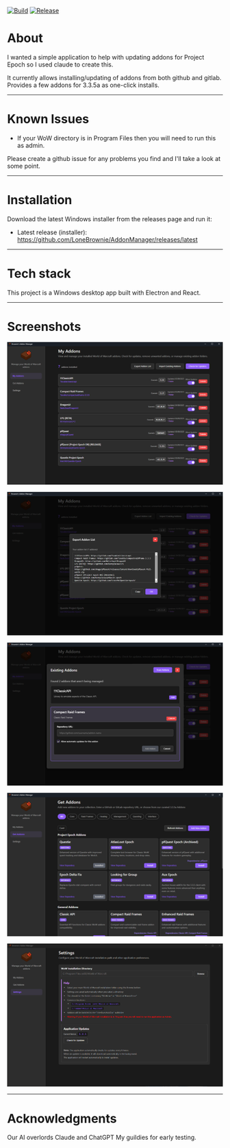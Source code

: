 [![Build](https://github.com/LoneBrownie/AddonManager/actions/workflows/release.yml/badge.svg?branch=main)](https://github.com/LoneBrownie/AddonManager/actions/workflows/release.yml)
[![Release](https://img.shields.io/github/v/release/LoneBrownie/AddonManager?color=blue)](https://github.com/LoneBrownie/AddonManager/releases/latest)

<h1>About</h1>
I wanted a simple application to help with updating addons for Project Epoch so I used claude to create this.

It currently allows installing/updating of addons from both github and gitlab. 
Provides a few addons for 3.3.5a as one-click installs.

***
<h1>Known Issues</h1>

- If your WoW directory is in Program Files then you will need to run this as admin.

Please create a github issue for any problems you find and I'll take a look at some point.

***
<h1>Installation</h1>

Download the latest Windows installer from the releases page and run it:

- Latest release (installer): https://github.com/LoneBrownie/AddonManager/releases/latest

***

<h1>Tech stack</h1>

This project is a Windows desktop app built with Electron and React. 

***

<h1>Screenshots</h1>

![Brownie's Addon Manager](docs/images/MyAddonPage.png)

![Brownie's Addon Manager](docs/images/ExportAddonList.png)

![Brownie's Addon Manager](docs/images/ImportExistingAddons.png)

![Brownie's Addon Manager](docs/images/GetAddonsPage.png)

![Brownie's Addon Manager](docs/images/SettingsPage.png)


***
<h1>Acknowledgments</h1>
Our AI overlords Claude and ChatGPT
My guildies for early testing.
